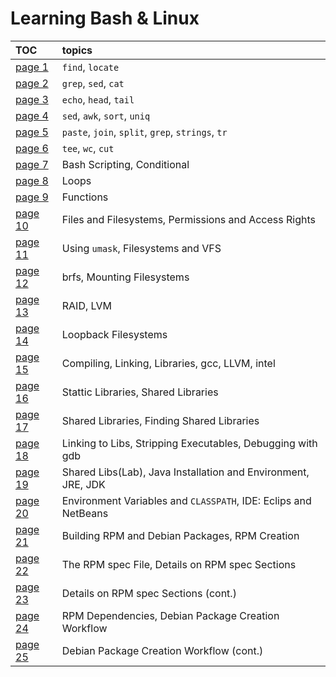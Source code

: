 # Learning Bash & Linux

| TOC                           |  topics |
|:------------------------------|:--------|
| [page 1](./pages/page_1.md)   | `find`, `locate`                                                |
| [page 2](./pages/page_2.md)   | `grep`, `sed`, `cat`                                            |
| [page 3](./pages/page_3.md)   | `echo`, `head`, `tail`                                          |
| [page 4](./pages/page_4.md)   | `sed`, `awk`, `sort`, `uniq`                                    |
| [page 5](./pages/page_5.md)   | `paste`, `join`, `split`, `grep`, `strings`, `tr`               |
| [page 6](./pages/page_6.md)   | `tee`, `wc`, `cut`                                              |
| [page 7](./pages/page_7.md)   | Bash Scripting, Conditional                                     |
| [page 8](./pages/page_8.md)   | Loops                                                           |
| [page 9](./pages/page_9.md)   | Functions                                                       |
| [page 10](./pages/page_10.md) | Files and Filesystems, Permissions and Access Rights            |
| [page 11](./pages/page_11.md) | Using `umask`, Filesystems and VFS                              |
| [page 12](./pages/page_12.md) | brfs, Mounting Filesystems                                      |
| [page 13](./pages/page_13.md) | RAID, LVM                                                       |
| [page 14](./pages/page_14.md) | Loopback Filesystems                                            |
| [page 15](./pages/page_15.md) | Compiling, Linking, Libraries, gcc, LLVM, intel                 |
| [page 16](./pages/page_16.md) | Stattic Libraries, Shared Libraries                             |
| [page 17](./pages/page_17.md) | Shared Libraries, Finding Shared Libraries                      |
| [page 18](./pages/page_18.md) | Linking to Libs, Stripping Executables, Debugging with gdb      |
| [page 19](./pages/page_19.md) | Shared Libs(Lab), Java Installation and Environment, JRE, JDK   |
| [page 20](./pages/page_20.md) | Environment Variables and `CLASSPATH`, IDE: Eclips and NetBeans |
| [page 21](./pages/page_21.md) | Building RPM and Debian Packages, RPM Creation                  |
| [page 22](./pages/page_22.md) | The RPM spec File, Details on RPM spec Sections                 |
| [page 23](./pages/page_23.md) | Details on RPM spec Sections (cont.)                            |
| [page 24](./pages/page_24.md) | RPM Dependencies, Debian Package Creation Workflow              |
| [page 25](./pages/page_25.md) | Debian Package Creation Workflow (cont.)                        |
